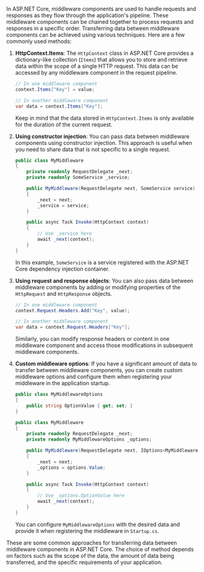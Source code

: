 In ASP.NET Core, middleware components are used to handle requests and responses as they flow through the application's pipeline. These middleware components can be chained together to process requests and responses in a specific order. Transferring data between middleware components can be achieved using various techniques. Here are a few commonly used methods:

1. **HttpContext.Items**: The `HttpContext` class in ASP.NET Core provides a dictionary-like collection (`Items`) that allows you to store and retrieve data within the scope of a single HTTP request. This data can be accessed by any middleware component in the request pipeline.

   ```csharp
   // In one middleware component
   context.Items["Key"] = value;

   // In another middleware component
   var data = context.Items["Key"];
   ```

   Keep in mind that the data stored in `HttpContext.Items` is only available for the duration of the current request.

2. **Using constructor injection**: You can pass data between middleware components using constructor injection. This approach is useful when you need to share data that is not specific to a single request.

   ```csharp
   public class MyMiddleware
   {
       private readonly RequestDelegate _next;
       private readonly SomeService _service;

       public MyMiddleware(RequestDelegate next, SomeService service)
       {
           _next = next;
           _service = service;
       }

       public async Task Invoke(HttpContext context)
       {
           // Use _service here
           await _next(context);
       }
   }
   ```

   In this example, `SomeService` is a service registered with the ASP.NET Core dependency injection container.

3. **Using request and response objects**: You can also pass data between middleware components by adding or modifying properties of the `HttpRequest` and `HttpResponse` objects.

   ```csharp
   // In one middleware component
   context.Request.Headers.Add("Key", value);

   // In another middleware component
   var data = context.Request.Headers["Key"];
   ```

   Similarly, you can modify response headers or content in one middleware component and access those modifications in subsequent middleware components.

4. **Custom middleware options**: If you have a significant amount of data to transfer between middleware components, you can create custom middleware options and configure them when registering your middleware in the application startup.

   ```csharp
   public class MyMiddlewareOptions
   {
       public string OptionValue { get; set; }
   }

   public class MyMiddleware
   {
       private readonly RequestDelegate _next;
       private readonly MyMiddlewareOptions _options;

       public MyMiddleware(RequestDelegate next, IOptions<MyMiddlewareOptions> options)
       {
           _next = next;
           _options = options.Value;
       }

       public async Task Invoke(HttpContext context)
       {
           // Use _options.OptionValue here
           await _next(context);
       }
   }
   ```

   You can configure `MyMiddlewareOptions` with the desired data and provide it when registering the middleware in `Startup.cs`.

These are some common approaches for transferring data between middleware components in ASP.NET Core. The choice of method depends on factors such as the scope of the data, the amount of data being transferred, and the specific requirements of your application.
